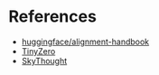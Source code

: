 # References

- [huggingface/alignment-handbook](https://github.com/huggingface/alignment-handbook)
- [TinyZero](https://github.com/Jiayi-Pan/TinyZero)
- [SkyThought](https://github.com/NovaSky-AI/SkyThought)
